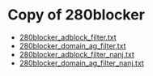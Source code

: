 # Copy of 280blocker

* [280blocker_adblock_filter.txt](https://github.com/kataoka271/adblock/raw/main/dist/280blocker_adblock_filter.txt)
* [280blocker_domain_ag_filter.txt](https://github.com/kataoka271/adblock/raw/main/dist/280blocker_domain_ag_filter.txt)
* [280blocker_adblock_filter_nanj.txt](https://github.com/kataoka271/adblock/raw/main/dist/280blocker_adblock_filter_nanj.txt)
* [280blocker_domain_ag_filter_nanj.txt](https://github.com/kataoka271/adblock/raw/main/dist/280blocker_domain_ag_filter_nanj.txt)
